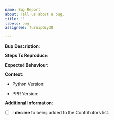 ```yaml
---
name: Bug Report
about: Tell us about a bug.
title: ''
labels: bug
assignees: TurnipGuy30

---
```


<!-- Please read through the following very carefully. -->

<!--
- Describe the bug -
A clear and concise description of what the bug is.
-->

**Bug Description**:



<!--
- To reproduce -
Steps to reproduce the behaviour. If possible, you should also write a code block of the program's text leading up to the error.
-->

**Steps To Reproduce**:



<!--
- Expected behaviour -
A clear and concise description of what you expected to happen.
-->

**Expected Behaviour**:



<!--
- Context -
Please complete the following information so we can further understand your problem.
-->

**Context**:

 - Python Version: 
 <!--[e.g. 3.6 64-bit]-->

 - PPR Version: 
 <!--[e.g. latest commit, etc. if possible]-->

<!--
- Additional information -
Add any other context about the problem here.
-->

**Additional Information**:



<!--
- Decline contribution acknowledgement -
To tick the checkbox, fill it with an 'x', eg. '- [x]'.

NOTE: THIS OPTION DISALLOWS US FROM PUBLICLY ACKNOWLEDGING YOUR CONTRIBUTION.
-->

- [ ] I **decline** to being added to the Contributors list.

<!-- Thank you for your time! We'll get back to you as soon as possible. -->